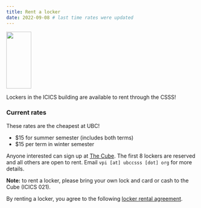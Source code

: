 ```yaml
---
title: Rent a locker
date: 2022-09-08 # last time rates were updated
---
```


<img alt="" width="66" height="150" src="/files/locker.svg" class="float-right"><br/>

Lockers in the ICICS building are available to rent through the CSSS!

### Current rates

These rates are the cheapest at UBC!

- $15 for summer semester (includes both terms)
- $15 per term in winter semester

Anyone interested can sign up at [The Cube](/cube). The first 8 lockers are
reserved and all others are open to rent. Email `vpi [at] ubccsss [dot] org` for
more details.

**Note:** to rent a locker, please bring your own lock and card or cash to the Cube (ICICS 021).

By renting a locker, you agree to the following [locker rental agreement](https://docs.google.com/document/d/1QoNUtU_jkQFw2WIQQv8ktO8cDsdakbrqkN6Lw8B7NZA/edit?usp=sharing).
